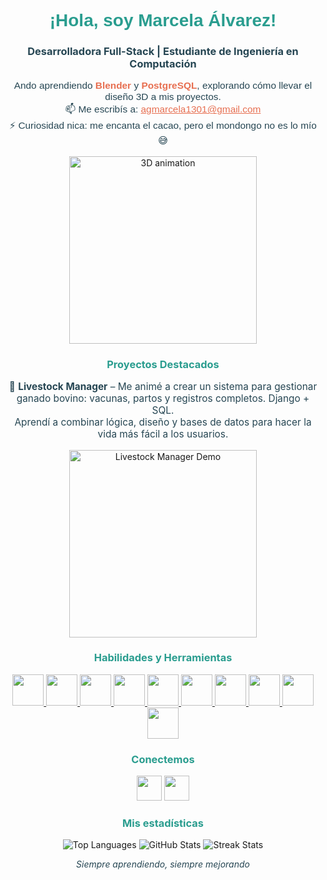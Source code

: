 <h1 align="center" style="color:#2a9d8f; font-family:'Arial', sans-serif;">¡Hola, soy Marcela Álvarez!</h1>
<h3 align="center" style="color:#264653;">Desarrolladora Full-Stack | Estudiante de Ingeniería en Computación</h3>

<p align="center" style="color:#264653; font-family:'Arial', sans-serif; font-size:1.1em;">
   Ando aprendiendo <strong style="color:#e76f51;">Blender</strong> y <strong style="color:#e76f51;">PostgreSQL</strong>, explorando cómo llevar el diseño 3D a mis proyectos.<br>
  📫 Me escribís a: <a href="mailto:agmarcela1306@gmail.com" style="color:#e76f51;">agmarcela1301@gmail.com</a><br>
  ⚡ Curiosidad nica: me encanta el cacao, pero el mondongo no es lo mío 😅
</p>

<!-- 3D / Animación -->
<p align="center">
  <img src="https://media.giphy.com/media/l0MYt5jPR6QX5pnqM/giphy.gif" alt="3D animation" width="300"/>
</p>

<h3 align="center" style="color:#2a9d8f;">Proyectos Destacados</h3>

<p align="center" style="color:#264653; font-size:1.1em;">
  🚜 <strong>Livestock Manager</strong> – Me animé a crear un sistema para gestionar ganado bovino: vacunas, partos y registros completos. Django + SQL.<br>
  Aprendí a combinar lógica, diseño y bases de datos para hacer la vida más fácil a los usuarios.<br>
</p>
<p align="center">
  <img src="https://media.giphy.com/media/xT9IgzoKnwFNmISR8I/giphy.gif" alt="Livestock Manager Demo" width="300"/>
</p>

<h3 align="center" style="color:#2a9d8f;">Habilidades y Herramientas</h3>
<p align="center">
  <!-- Python -->
  <a href="https://www.python.org/">
    <img src="https://cdn.jsdelivr.net/gh/devicons/devicon/icons/python/python-original.svg" width="50" height="50"/>
  </a>

  <!-- Django -->
  <a href="https://www.djangoproject.com/">
    <img src="https://cdn.jsdelivr.net/gh/devicons/devicon/icons/django/django-plain.svg" width="50" height="50"/>
  </a>

  <!-- CSS3 -->
  <a href="https://www.w3schools.com/css/">
    <img src="https://cdn.jsdelivr.net/gh/devicons/devicon/icons/css3/css3-original.svg" width="50" height="50"/>
  </a>

  <!-- HTML5 -->
  <a href="https://www.w3.org/html/">
    <img src="https://cdn.jsdelivr.net/gh/devicons/devicon/icons/html5/html5-original.svg" width="50" height="50"/>
  </a>

  <!-- JavaScript -->
  <a href="https://www.javascript.com/">
    <img src="https://cdn.jsdelivr.net/gh/devicons/devicon/icons/javascript/javascript-original.svg" width="50" height="50"/>
  </a>

  <!-- PostgreSQL -->
  <a href="https://www.postgresql.org/">
    <img src="https://cdn.jsdelivr.net/gh/devicons/devicon/icons/postgresql/postgresql-original.svg" width="50" height="50"/>
  </a>

  <!-- Blender -->
  <a href="https://www.blender.org/">
    <img src="https://cdn.jsdelivr.net/gh/devicons/devicon/icons/blender/blender-original.svg" width="50" height="50"/>
  </a>

  <!-- Git -->
  <a href="https://git-scm.com/">
    <img src="https://cdn.jsdelivr.net/gh/devicons/devicon/icons/git/git-original.svg" width="50" height="50"/>
  </a>

  <!-- MATLAB -->
  <a href="https://www.mathworks.com/products/matlab.html">
    <img src="https://upload.wikimedia.org/wikipedia/commons/2/21/Matlab_Logo.png" width="50" height="50"/>
  </a>

  <!-- Chart.js -->
  <a href="https://www.chartjs.org/">
    <img src="https://cdn.jsdelivr.net/gh/devicons/devicon/icons/chartjs/chartjs-original.svg" width="50" height="50"/>
  </a>
</p>

<h3 align="center" style="color:#2a9d8f;">Conectemos</h3>
<p align="center">
  <a href="https://linkedin.com/in/marcela-álvarez-663ba9231" target="_blank"><img src="https://raw.githubusercontent.com/rahuldkjain/github-profile-readme-generator/master/src/images/icons/Social/linked-in-alt.svg" width="40" height="40"/></a>
  <a href="https://www.instagram.com/marce_virginia1/" target="_blank"><img src="https://raw.githubusercontent.com/rahuldkjain/github-profile-readme-generator/master/src/images/icons/Social/instagram.svg" width="40" height="40"/></a>
</p>

<h3 align="center" style="color:#2a9d8f;">Mis estadísticas</h3>
<p align="center">
  <img src="https://github-readme-stats.vercel.app/api/top-langs/?username=marcela1306&layout=compact&theme=radical" alt="Top Languages" />
  <img src="https://github-readme-stats.vercel.app/api?username=marcela1306&show_icons=true&theme=radical" alt="GitHub Stats" />
  <img src="https://github-readme-streak-stats.herokuapp.com/?user=marcela1306&theme=radical" alt="Streak Stats" />
</p>

<p align="center">
  <i style="color:#264653;">Siempre aprendiendo, siempre mejorando</i>
</p>

